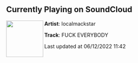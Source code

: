 ## Currently Playing on SoundCloud

[<img align="left" width="100" src="https://i1.sndcdn.com/artworks-Xo1Eyy5F94al8Sc2-L9nmVA-t500x500.jpg">](https://soundcloud.com/cashcase11/fuck-everybody)

**Artist**: localmackstar 

**Track**: FUCK EVERYBODY

Last updated at 06/12/2022 11:42
